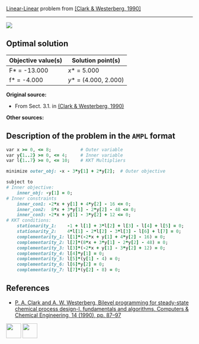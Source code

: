 [Linear-Linear](/BASBLib/LP-LP-problems) problem from [\[Clark & Westerberg, 1990\]][Clark & Westerberg, 1990]

---

![](/BASBLib/images/cw_1990_01_eq.jpg)

## Optimal solution

Objective value(s) | Solution point(s)      |
------------------ | ---------------------- |
F* = -13.000       | _x_* = 5.000           |
f* = -4.000        | _y_* = (4.000, 2.000)  |

__Original source:__

 - From Sect. 3.1. in [(Clark & Westerberg, 1990)][Clark & Westerberg, 1990]

__Other sources:__

## Description of the problem in the `AMPL` format

```ruby
var x >= 0, <= 8;           # Outer variable
var y{1..2} >= 0, <= 4;     # Inner variable
var l{1..7} >= 0, <= 10;    # KKT Multipliers

minimize outer_obj: -x - 3*y[1] + 2*y[2];  # Outer objective

subject to
# Inner objective:
    inner_obj: -y[1] = 0;
# Inner constraints
    inner_con1: -2*x + y[1] + 4*y[2] - 16 <= 0;
    inner_con2:  8*x + 3*y[1] - 2*y[2] - 48 <= 0;
    inner_con3: -2*x + y[1] - 3*y[2] + 12 <= 0;
# KKT conditions:
    stationarity_1:    -1 + l[1] + 3*l[2] + l[3] - l[4] + l[5] = 0;
    stationarity_2:    4*l[1] - 2*l[2] - 3*l[3] - l[6] + l[7] = 0;
    complementarity_1: l[1]*(-2*x + y[1] + 4*y[2] - 16) = 0;
    complementarity_2: l[2]*(8*x + 3*y[1] - 2*y[2] - 48) = 0;
    complementarity_3: l[3]*(-2*x + y[1] - 3*y[2] + 12) = 0;
    complementarity_4: l[4]*y[1] = 0;
    complementarity_5: l[5]*(y[1] - 4) = 0;
    complementarity_6: l[6]*y[2] = 0;
    complementarity_7: l[7]*(y[2] - 8) = 0;
```

##  References

 - [P. A. Clark and A. W. Westerberg, Bilevel programming for steady-state chemical process design-I. fundamentals and algorithms, Computers & Chemical Engineering, 14 (1990), pp. 87–97](https://doi.org/10.1016/0098-1354(90)87007-C)

[<img src="http://www.interupgrade.com/images/pfeil-backbutton.png" width="40" height="40">](/BASBLib/LP-LP-problems "Back to summary of LP-LP problems")
[<img src="https://cdn1.iconfinder.com/data/icons/MetroStation-PNG/128/MB__home.png" width="40" height="40">](/BASBLib/index "Back to homepage")

[Clark & Westerberg, 1990]: https://doi.org/10.1016/0098-1354(90)87007-C
